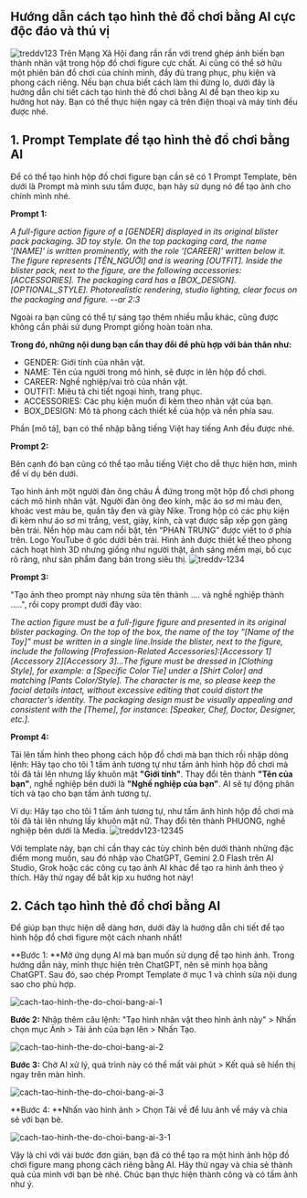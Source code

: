 ## Hướng dẫn cách tạo hình thẻ đồ chơi bằng AI cực độc đáo và thú vị
![treddv123](https://github.com/user-attachments/assets/17ecac98-807a-4d62-b4c8-c305a5a05d4e)
Trên Mạng Xã Hội đang rần rần với trend ghép ảnh biến bạn thành nhân vật trong hộp đồ chơi figure cực chất. Ai cũng có thể sở hữu một phiên bản đồ chơi của chính mình, đầy đủ trang phục, phụ kiện và phong cách riêng. Nếu bạn chưa biết cách làm thì đừng lo, dưới đây là hướng dẫn chi tiết cách tạo hình thẻ đồ chơi bằng AI để bạn theo kịp xu hướng hot này. Bạn có thể thực hiện ngay cả trên điện thoại và máy tính đều được nhé.
## 1. Prompt Template để tạo hình thẻ đồ chơi bằng AI
Để có thể tạo hình hộp đồ chơi figure bạn cần sẽ có 1 Prompt Template, bên dưới là Prompt mà mình sưu tầm được, bạn hãy sử dụng nó để tạo ảnh cho chính mình nhé. 

**Prompt 1:**

_A full-figure action figure of a [GENDER] displayed in its original blister pack packaging. 3D toy style. On the top packaging card, the name '[NAME]' is written prominently, with the role '[CAREER]' written below it. The figure represents [TÊN_NGƯỜI] and is wearing [OUTFIT]. Inside the blister pack, next to the figure, are the following accessories: [ACCESSORIES]. The packaging card has a [BOX_DESIGN]. [OPTIONAL_STYLE]. Photorealistic rendering, studio lighting, clear focus on the packaging and figure. --ar 2:3_

Ngoài ra bạn cũng có thể tự sáng tạo thêm nhiều mẫu khác, cũng được không cần phải sử dụng Prompt giống hoàn toàn nha.

**Trong đó, những nội dung bạn cần thay đổi để phù hợp với bản thân như:**

* GENDER: Giới tính của nhân vật. 
* NAME: Tên của người trong mô hình, sẽ được in lên hộp đồ chơi. 
* CAREER: Nghề nghiệp/vai trò của nhân vật. 
* OUTFIT: Miêu tả chi tiết ngoại hình, trang phục. 
* ACCESSORIES: Các phụ kiện muốn đi kèm theo nhân vật của bạn. 
* BOX_DESIGN: Mô tả phong cách thiết kế của hộp và nền phía sau. 



Phần [mô tả], bạn có thể nhập bằng tiếng Việt hay tiếng Anh đều được nhé.

**Prompt 2:**

Bên cạnh đó bạn cũng có thể tạo mẫu tiếng Việt cho dễ thực hiện hơn, mình để ví dụ bên dưới.

Tạo hình ảnh một người đàn ông châu Á đứng trong một hộp đồ chơi phong cách mô hình nhân vật. Người đàn ông đeo kính, mặc áo sơ mi màu đen, khoác vest màu be, quần tây đen và giày Nike. Trong hộp có các phụ kiện đi kèm như áo sơ mi trắng, vest, giày, kính, cà vạt được sắp xếp gọn gàng bên trái. Nền hộp màu cam nổi bật, tên “PHAN TRUNG” được viết to ở phía trên. Logo YouTube ở góc dưới bên trái. Hình ảnh được thiết kế theo phong cách hoạt hình 3D nhưng giống như người thật, ánh sáng mềm mại, bố cục rõ ràng, như sản phẩm đang bán trong siêu thị.
![treddv-1234](https://github.com/user-attachments/assets/089df4bf-4322-4851-b284-64fb79683dc8)

**Prompt 3:**

"Tạo ảnh theo prompt này nhưng sửa tên thành .... và nghề nghiệp thành .....", rồi copy prompt dưới đây vào:

_The action figure must be a full-figure figure and presented in its original blister packaging. On the top of the box, the name of the toy “[Name of the Toy]” must be written in a single line.Inside the blister, next to the figure, include the following [Profession-Related Accessories]:[Accessory 1][Accessory 2][Accessory 3]…The figure must be dressed in [Clothing Style], for example: a [Specific Color Tie] under a [Shirt Color] and matching [Pants Color/Style]. The character is me, so please keep the facial details intact, without excessive editing that could distort the character’s identity. The packaging design must be visually appealing and consistent with the [Theme], for instance: [Speaker, Chef, Doctor, Designer, etc.]._

**Prompt 4:**

Tải lên tấm hình theo phong cách hộp đồ chơi mà bạn thích rồi nhập dòng lệnh: Hãy tạo cho tôi 1 tấm ảnh tương tự như tấm ảnh hình hộp đồ chơi mà tôi đã tải lên nhưng lấy khuôn mặt **"Giới tính"**. Thay đổi tên thành **"Tên của bạn"**, nghề nghiệp bên dưới là **"Nghề nghiệp của bạn"**. AI sẽ tự động phân tích và tạo cho bạn tấm ảnh tương tự.

Ví dụ: Hãy tạo cho tôi 1 tấm ảnh tương tự, như tấm ảnh hình hộp đồ chơi mà tôi đã tải lên nhưng lấy khuôn mặt nữ. Thay đổi tên thành PHUONG, nghề nghiệp bên dưới là Media.
![treddv123-12345](https://github.com/user-attachments/assets/8515d5ad-d899-4851-8d81-c190fa094b05)

Với template này, bạn chỉ cần thay các tùy chỉnh bên dưới thành những đặc điểm mong muốn, sau đó nhập vào ChatGPT, Gemini 2.0 Flash trên AI Studio, Grok hoặc các công cụ tạo ảnh AI khác để tạo ra hình ảnh theo ý thích. Hãy thử ngay để bắt kịp xu hướng hot này!

## 2. Cách tạo hình thẻ đồ chơi bằng AI

Để giúp bạn thực hiện dễ dàng hơn, dưới đây là hướng dẫn chi tiết để tạo hình hộp đồ chơi figure một cách nhanh nhất!

**Bước 1: **Mở ứng dụng AI mà bạn muốn sử dụng để tạo hình ảnh. Trong hướng dẫn này, mình thực hiện trên ChatGPT, nên sẽ minh họa bằng ChatGPT. Sau đó, sao chép Prompt Template ở mục 1 và chỉnh sửa nội dung sao cho phù hợp.

![cach-tao-hinh-the-do-choi-bang-ai-1](https://github.com/user-attachments/assets/d0ee01ec-4c9e-4c15-8b81-25d31b754520)

**Bước 2:** Nhập thêm câu lệnh: "Tạo hình nhân vật theo hình ảnh này" > Nhấn chọn mục Ảnh > Tải ảnh của bạn lên > Nhấn Tạo.

![cach-tao-hinh-the-do-choi-bang-ai-2](https://github.com/user-attachments/assets/5ec2da26-4ca6-4e7c-91f9-ad6ea17797de)

**Bước 3:** Chờ AI xử lý, quá trình này có thể mất vài phút > Kết quả sẽ hiển thị ngay trên màn hình.

![cach-tao-hinh-the-do-choi-bang-ai-3](https://github.com/user-attachments/assets/243748c9-5a9b-4b54-ab2d-9e57cedb440c)

**Bước 4: **Nhấn vào hình ảnh > Chọn Tải về để lưu ảnh về máy và chia sẻ với bạn bè.

![cach-tao-hinh-the-do-choi-bang-ai-3-1](https://github.com/user-attachments/assets/eed16608-a6c5-4eb3-87bd-b57ada1f7bdc)

Vậy là chỉ với vài bước đơn giản, bạn đã có thể tạo ra một hình ảnh hộp đồ chơi figure mang phong cách riêng bằng AI. Hãy thử ngay và chia sẻ thành quả của mình với bạn bè nhé. Chúc bạn thực hiện thành công và có tấm ảnh như ý.




